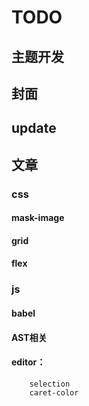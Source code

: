 # TODO

## 主题开发
## 封面
## update


## 文章
### css 

#### mask-image	
#### grid
#### flex



### js
#### babel
#### AST相关
#### editor：
		selection
		caret-color



